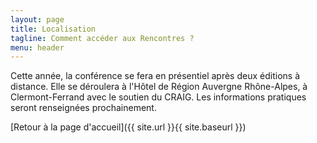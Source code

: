 ```yaml
---
layout: page
title: Localisation
tagline: Comment accéder aux Rencontres ?
menu: header
---
```


Cette année, la conférence se fera en présentiel après deux éditions à distance. Elle se déroulera à l'Hôtel de Région Auvergne Rhône-Alpes, à Clermont-Ferrand avec le soutien du CRAIG. Les informations pratiques seront renseignées prochainement.


[Retour à la page d'accueil]({{ site.url }}{{ site.baseurl }})
